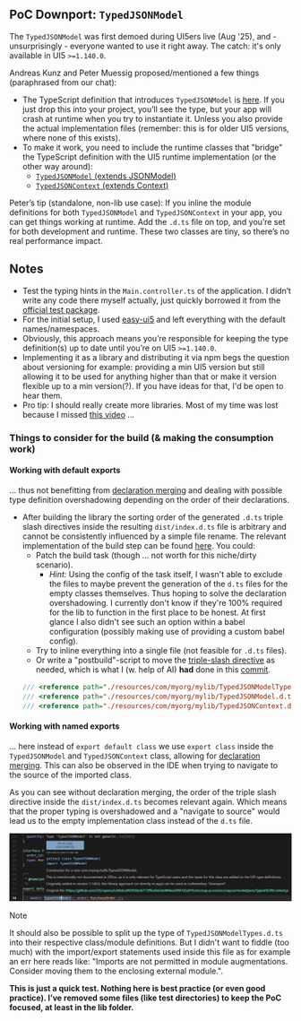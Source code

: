 ## PoC Downport: `TypedJSONModel`

The `TypedJSONModel` was first demoed during UI5ers live (Aug '25), and - unsurprisingly - everyone wanted to use it right away. The catch: it's only available in UI5 `>=1.140.0`.

Andreas Kunz and Peter Muessig proposed/mentioned a few things (paraphrased from our chat):

- The TypeScript definition that introduces `TypedJSONModel` is [here](https://github.com/UI5/typescript/blob/main/packages/dts-generator/src/resources/typed-json-model.d.ts). If you just drop this into your project, you’ll see the type, but your app will crash at runtime when you try to instantiate it. Unless you also provide the actual implementation files (remember: this is for older UI5 versions, where none of this exists).
- To make it work, you need to include the runtime classes that "bridge" the TypeScript definition with the UI5 runtime implementation (or the other way around):
    - [`TypedJSONModel` (extends JSONModel)](https://github.com/UI5/openui5/blob/af03f36b36773f9ce0a5def4f4ea50f47d3a91fc/src/sap.ui.core/src/sap/ui/model/json/TypedJSONModel.js)
    - [`TypedJSONContext` (extends Context)](https://github.com/UI5/openui5/blob/af03f36b36773f9ce0a5def4f4ea50f47d3a91fc/src/sap.ui.core/src/sap/ui/model/json/TypedJSONContext.js)

Peter’s tip (standalone, non-lib use case): If you inline the module definitions for both `TypedJSONModel` and `TypedJSONContext` in your app, you can get things working at runtime. Add the `.d.ts` file on top, and you’re set for both development and runtime. These two classes are tiny, so there’s no real performance impact.

## Notes

- Test the typing hints in the `Main.controller.ts` of the application. I didn’t write any code there myself actually, just quickly borrowed it from the [official test package](https://github.com/UI5/typescript/blob/main/test-packages/typed-json-model/webapp/controller/App.controller.ts).
- For the initial setup, I used [easy-ui5](https://github.com/ui5-community/generator-easy-ui5) and left everything with the default names/namespaces.
- Obviously, this approach means you’re responsible for keeping the type definition(s) up to date until you’re on UI5 `>=1.140.0`.
- Implementing it as a library and distributing it via npm begs the question about versioning for example: providing a min UI5 version but still allowing it to be used for anything higher than that or make it version flexible up to a min version(?). If you have ideas for that, I'd be open to hear them.
- Pro tip: I should really create more libraries. Most of my time was lost because I missed [this video](https://www.youtube.com/watch?v=7aAehB4ejHQ&t=3509s) ...

### Things to consider for the build (& making the consumption work)

#### Working with default exports

... thus not benefitting from [declaration merging](https://www.typescriptlang.org/docs/handbook/declaration-merging.html) and dealing with possible type definition overshadowing depending on the order of their declarations.

- After building the library the sorting order of the generated `.d.ts` triple slash directives inside the resulting `dist/index.d.ts` file is arbitrary and cannot be consistently influenced by a simple file rename. The relevant implementation of the build step can be found [here](https://github.com/ui5-community/ui5-ecosystem-showcase/blob/cfaf0739608b699fe6e14079bbd313873b7acdd9/packages/ui5-tooling-transpile/lib/task.js#L202). You could:
    - Patch the build task (though ... not worth for this niche/dirty scenario).
        - *Hint:* Using the config of the task itself, I wasn't able to exclude the files to maybe prevent the generation of the `d.ts` files for the empty classes themselves. Thus hoping to solve the declaration overshadowing. I currently don't know if they're 100% required for the lib to function in the first place to be honest. At first glance I also didn't see such an option within a babel configuration (possibly making use of providing a custom babel config).
    - Try to inline everything into a single file (not feasible for `.d.ts` files).
    - Or write a "postbuild"-script to move the [triple-slash directive](https://www.typescriptlang.org/docs/handbook/triple-slash-directives.html) as needed, which is what I (w. help of AI) **had** done in this [commit](7fff38e8405a37e7cd172441b70f75e52cd3f9b6).
    ```ts
    /// <reference path="./resources/com/myorg/mylib/TypedJSONModelTypes.d.ts"/> <<< needs come 1st, if it wouldn't, your IDE would throw errs
    /// <reference path="./resources/com/myorg/mylib/TypedJSONModel.d.ts"/>
    /// <reference path="./resources/com/myorg/mylib/TypedJSONContext.d.ts"/>
    ```

#### Working with named exports

... here instead of `export default class` we use `export class` inside the `TypedJSONModel` and `TypedJSONContext` class, allowing for [declaration merging](https://www.typescriptlang.org/docs/handbook/declaration-merging.html). This can also be observed in the IDE when trying to navigate to the source of the imported class.

As you can see without declaration merging, the order of the triple slash directive inside the `dist/index.d.ts` becomes relevant again. Which means that the proper typing is overshadowed and a "navigate to source" would lead us to the empty implementation class instead of the `d.ts` file.

![declaration_merging_nav_to_source](./img/default_export_wrong_triple_slash_directive_order.png)

> [!NOTE]  
> It should also be possible to split up the type of `TypedJSONModelTypes.d.ts` into their respective class/module definitions. But I didn't want to fiddle (too much) with the import/export statements used inside this file as for example an err here reads like: "Imports are not permitted in module augmentations. Consider moving them to the enclosing external module.".

**This is just a quick test. Nothing here is best practice (or even good practice). I’ve removed some files (like test directories) to keep the PoC focused, at least in the lib folder.**
